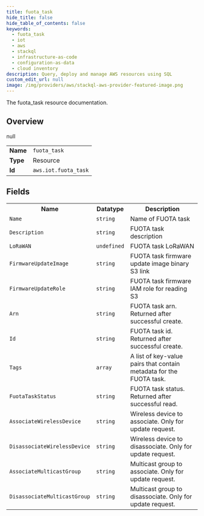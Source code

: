 ```yaml
---
title: fuota_task
hide_title: false
hide_table_of_contents: false
keywords:
  - fuota_task
  - iot
  - aws
  - stackql
  - infrastructure-as-code
  - configuration-as-data
  - cloud inventory
description: Query, deploy and manage AWS resources using SQL
custom_edit_url: null
image: /img/providers/aws/stackql-aws-provider-featured-image.png
---
```

The fuota_task resource documentation.

## Overview
<table><tbody>
<tr><td><b>Name</b></td><td><code>fuota_task</code></td></tr>
<tr><td><b>Type</b></td><td>Resource</td></tr>
null
<tr><td><b>Id</b></td><td><code>aws.iot.fuota_task</code></td></tr>
</tbody></table>

## Fields
<table><tbody>
<tr><th>Name</th><th>Datatype</th><th>Description</th></tr>
<tr><td><code>Name</code></td><td><code>string</code></td><td>Name of FUOTA task</td></tr><tr><td><code>Description</code></td><td><code>string</code></td><td>FUOTA task description</td></tr><tr><td><code>LoRaWAN</code></td><td><code>undefined</code></td><td>FUOTA task LoRaWAN</td></tr><tr><td><code>FirmwareUpdateImage</code></td><td><code>string</code></td><td>FUOTA task firmware update image binary S3 link</td></tr><tr><td><code>FirmwareUpdateRole</code></td><td><code>string</code></td><td>FUOTA task firmware IAM role for reading S3</td></tr><tr><td><code>Arn</code></td><td><code>string</code></td><td>FUOTA task arn. Returned after successful create.</td></tr><tr><td><code>Id</code></td><td><code>string</code></td><td>FUOTA task id. Returned after successful create.</td></tr><tr><td><code>Tags</code></td><td><code>array</code></td><td>A list of key-value pairs that contain metadata for the FUOTA task.</td></tr><tr><td><code>FuotaTaskStatus</code></td><td><code>string</code></td><td>FUOTA task status. Returned after successful read.</td></tr><tr><td><code>AssociateWirelessDevice</code></td><td><code>string</code></td><td>Wireless device to associate. Only for update request.</td></tr><tr><td><code>DisassociateWirelessDevice</code></td><td><code>string</code></td><td>Wireless device to disassociate. Only for update request.</td></tr><tr><td><code>AssociateMulticastGroup</code></td><td><code>string</code></td><td>Multicast group to associate. Only for update request.</td></tr><tr><td><code>DisassociateMulticastGroup</code></td><td><code>string</code></td><td>Multicast group to disassociate. Only for update request.</td></tr>
</tbody></table>